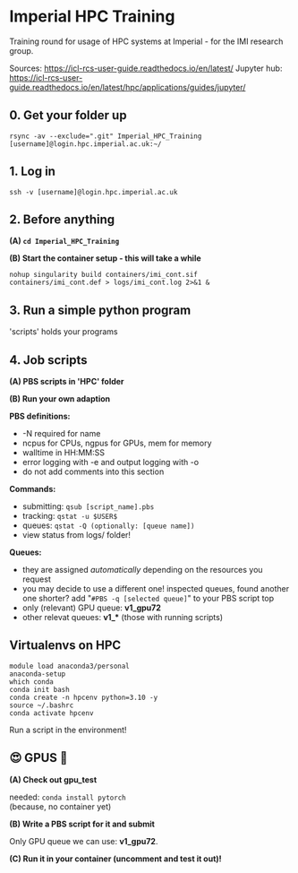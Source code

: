 # Imperial HPC Training
Training round for usage of HPC systems at Imperial - for the IMI research group.

Sources:
https://icl-rcs-user-guide.readthedocs.io/en/latest/
Jupyter hub: https://icl-rcs-user-guide.readthedocs.io/en/latest/hpc/applications/guides/jupyter/

## 0. Get your folder up
```
rsync -av --exclude=".git" Imperial_HPC_Training [username]@login.hpc.imperial.ac.uk:~/
```

## 1. Log in
```
ssh -v [username]@login.hpc.imperial.ac.uk
```

## 2. Before anything

**(A) ```cd Imperial_HPC_Training```**

**(B) Start the container setup - this will take a while**
```
nohup singularity build containers/imi_cont.sif containers/imi_cont.def > logs/imi_cont.log 2>&1 &
```

## 3. Run a simple python program
'scripts' holds your programs

## 4. Job scripts

**(A) PBS scripts in 'HPC' folder**
   
**(B) Run your own adaption**

**PBS definitions:**
- -N required for name
- ncpus for CPUs, ngpus for GPUs, mem for memory
- walltime in HH:MM:SS
- error logging with -e and output logging with -o
- do not add comments into this section

**Commands:**
- submitting:   ```qsub [script_name].pbs```
- tracking:     ```qstat -u $USER$```
- queues:       ```qstat -Q (optionally: [queue name])```
- view status from logs/ folder!

**Queues:**
- they are assigned _automatically_ depending on the resources you request
- you may decide to use a different one! inspected queues, found another one shorter? add "```#PBS -q [selected queue]```" to your PBS script top
- only (relevant) GPU queue: **v1_gpu72**
- other relevat queues: **v1_\*** (those with running scripts)

## Virtualenvs on HPC

```
module load anaconda3/personal
anaconda-setup
which conda
conda init bash
conda create -n hpcenv python=3.10 -y
source ~/.bashrc
conda activate hpcenv
```

Run a script in the environment!

## 😍 GPUS 🤑

**(A) Check out gpu_test**

needed: ```conda install pytorch```  
(because, no container yet)

**(B) Write a PBS script for it and submit**

Only GPU queue we can use: **v1_gpu72**.

**(C) Run it in your container (uncomment and test it out)!**
